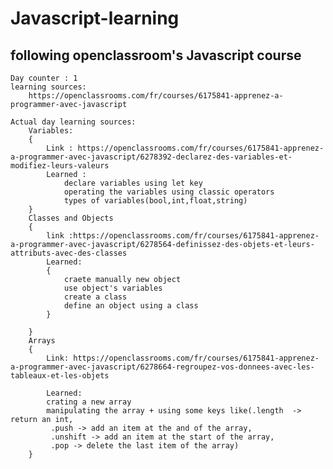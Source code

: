 # Javascript-learning
## following openclassroom's Javascript course
    Day counter : 1
    learning sources:
        https://openclassrooms.com/fr/courses/6175841-apprenez-a-programmer-avec-javascript
    
    Actual day learning sources: 
        Variables:
        {
            Link : https://openclassrooms.com/fr/courses/6175841-apprenez-a-programmer-avec-javascript/6278392-declarez-des-variables-et-modifiez-leurs-valeurs
            Learned :
                declare variables using let key
                operating the variables using classic operators
                types of variables(bool,int,float,string)
        }
        Classes and Objects
        {
            link :https://openclassrooms.com/fr/courses/6175841-apprenez-a-programmer-avec-javascript/6278564-definissez-des-objets-et-leurs-attributs-avec-des-classes
            Learned:
            {
                craete manually new object
                use object's variables
                create a class
                define an object using a class
            } 

        }
        Arrays
        {
            Link: https://openclassrooms.com/fr/courses/6175841-apprenez-a-programmer-avec-javascript/6278664-regroupez-vos-donnees-avec-les-tableaux-et-les-objets

            Learned:
            crating a new array
            manipulating the array + using some keys like(.length  -> return an int,
             .push -> add an item at the and of the array,
             .unshift -> add an item at the start of the array, 
             .pop -> delete the last item of the array)
        }
            